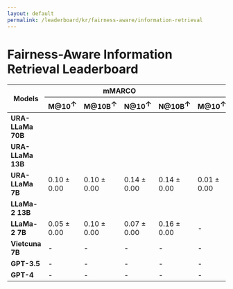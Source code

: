 ```yaml
---
layout: default
permalink: /leaderboard/kr/fairness-aware/information-retrieval
---
```

# Fairness-Aware Information Retrieval Leaderboard

<table class="table table-bordered table-sm w-100 dtHorizontalTable" cellspacing="0">
  <thead>
    <tr>
      <th rowspan="2" class="text-center align-middle"><b>Models</b></th>
      <th colspan="4" class="text-center"><b>mMARCO</b></th>
      <th colspan="4" class="text-center"><b>mRobust04</b></th>
    </tr>
    <tr>
      <th class="text-center"><b>M@10<span style="vertical-align: super;">↑</span></b></th>
      <th class="text-center"><b>M@10B<span style="vertical-align: super;">↑</span></b></th>
      <th class="text-center"><b>N@10<span style="vertical-align: super;">↑</span></b></th>
      <th class="text-center"><b>N@10B<span style="vertical-align: super;">↑</span></b></th>
      <th class="text-center"><b>M@10<span style="vertical-align: super;">↑</span></b></th>
      <th class="text-center"><b>M@10B<span style="vertical-align: super;">↑</span></b></th>
      <th class="text-center"><b>N@10<span style="vertical-align: super;">↑</span></b></th>
      <th class="text-center"><b>N@10B<span style="vertical-align: super;">↑</span></b></th>
    </tr>
  </thead>
  <tbody>
    <tr>
      <td class="text-center"><b>URA-LLaMa 70B</b></td>
      <td class="text-center"></td>
      <td class="text-center"></td>
      <td class="text-center"></td>
      <td class="text-center"></td>
      <td class="text-center"></td>
      <td class="text-center"></td>
      <td class="text-center"></td>
      <td class="text-center"></td>
    </tr>
    <tr>
      <td class="text-center"><b>URA-LLaMa 13B</b></td>
      <td class="text-center"></td>
      <td class="text-center"></td>
      <td class="text-center"></td>
      <td class="text-center"></td>
      <td class="text-center"></td>
      <td class="text-center"></td>
      <td class="text-center"></td>
      <td class="text-center"></td>
    </tr>
    <tr>
      <td class="text-center"><b>URA-LLaMa 7B</b></td>
      <td class="text-center">0.10 ± 0.00</td>
      <td class="text-center">0.10 ± 0.00</td>
      <td class="text-center">0.14 ± 0.00</td>
      <td class="text-center">0.14 ± 0.00</td>
      <td class="text-center">0.01 ± 0.00</td>
      <td class="text-center">0.01 ± 0.00</td>
      <td class="text-center">0.00 ± 0.00</td>
      <td class="text-center">0.00 ± 0.00</td>
    </tr>
    <tr>
      <td class="text-center"><b>LLaMa-2 13B</b></td>
      <td class="text-center"></td>
      <td class="text-center"></td>
      <td class="text-center"></td>
      <td class="text-center"></td>
      <td class="text-center"></td>
      <td class="text-center"></td>
      <td class="text-center"></td>
      <td class="text-center"></td>
    </tr>
    <tr>
      <td class="text-center"><b>LLaMa-2 7B</b></td>
      <td class="text-center">0.05 ± 0.00</td>
      <td class="text-center">0.10 ± 0.00</td>
      <td class="text-center">0.07 ± 0.00</td>
      <td class="text-center">0.16 ± 0.00</td>
      <td class="text-center">-</td>
      <td class="text-center">-</td>
      <td class="text-center">-</td>
      <td class="text-center">-</td>
    </tr>
    <tr>
      <td class="text-center"><b>Vietcuna 7B</b></td>
      <td class="text-center">-</td>
      <td class="text-center">-</td>
      <td class="text-center">-</td>
      <td class="text-center">-</td>
      <td class="text-center">-</td>
      <td class="text-center">-</td>
      <td class="text-center">-</td>
      <td class="text-center">-</td>
    </tr>
    <tr>
      <td class="text-center"><b>GPT-3.5</b></td>
      <td class="text-center">-</td>
      <td class="text-center">-</td>
      <td class="text-center">-</td>
      <td class="text-center">-</td>
      <td class="text-center">-</td>
      <td class="text-center">-</td>
      <td class="text-center">-</td>
      <td class="text-center">-</td>
    </tr>
    <tr>
      <td class="text-center"><b>GPT-4</b></td>
      <td class="text-center">-</td>
      <td class="text-center">-</td>
      <td class="text-center">-</td>
      <td class="text-center">-</td>
      <td class="text-center">-</td>
      <td class="text-center">-</td>
      <td class="text-center">-</td>
      <td class="text-center">-</td>
    </tr>
  </tbody>
</table>
